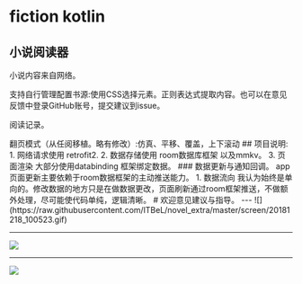 # fiction kotlin
## 小说阅读器
<p>小说内容来自网络。
<p>支持自行管理配置书源:使用CSS选择元素。正则表达式提取内容。也可以在意见反馈中登录GitHub账号，提交建议到issue。
<p>阅读记录。
<p>翻页模式（从任阅移植。略有修改）:仿真、平移、覆盖，上下滚动
## 项目说明:
1. 网络请求使用 retrofit2.
2. 数据存储使用 room数据库框架 以及mmkv。
3. 页面渲染 大部分使用databinding 框架绑定数据。
### 数据更新与通知回调。
app页面更新主要依赖于room数据框架的主动推送能力。
1. 数据流向 我认为始终是单向的。修改数据的地方只是在做数据更改，页面刷新通过room框架推送，不做额外处理，尽可能使代码单纯，逻辑清晰。
# 欢迎意见建议与指导。
---
![](https://raw.githubusercontent.com/lTBeL/novel_extra/master/screen/20181218_100523.gif)

---

![](https://raw.githubusercontent.com/lTBeL/novel_extra/master/screen/20181218_100607.gif)

---

![](https://raw.githubusercontent.com/lTBeL/novel_extra/master/screen/20181218_100641.gif)

